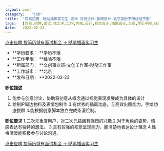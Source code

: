 ```yaml
---
layout:	post
category:	"job"
title:	"网易招聘：哒哒插画实习生-设计-视觉设计-插画设计-北京学历不限经验不限"
tags:	[网易,招聘,面试,找工作,工作,内推,设计,视觉设计,插画设计,北京,学历不限,经验不限]
date:	2022-02-23
---
```


[点击应聘 投简历就有面试机会 -> 哒哒插画实习生](http://mobile.bole.netease.com/bole/boleDetail?id=22940&employeeId=346f03c3cda5f04c&key=all)



- **学历要求： **学历不限
- **工作年限： **经验不限
- **所属部门： **文创事业部-文创工作室-哒哒工作室
- **工作城市： **北京
- **发布日期： **2022-02-23



**职位描述**
1. 能参与创意讨论，协助将创意从概念通过视觉表现发展成为具体的设计
2. 绘制IP周边物料及表情包制作
3.有优秀的插画功底，与高效出图能力。手绘功底拔群
4.能根据创意脚本独立完成条漫绘制。




**职位要求**
1.二次元重度用户，对二次元插画有强烈的兴趣
2.对于角色的姿势，情感表达有独特的想法。
3.具有较强的视觉呈现能力，能清楚地表达设计理念
4.性格活泼能积极参与讨论沟通。



[点击应聘 投简历就有面试机会 -> 哒哒插画实习生](http://mobile.bole.netease.com/bole/boleDetail?id=22940&employeeId=346f03c3cda5f04c&key=all)